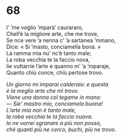 # 68
  
I’ ’me voglio ’mparà’ caurararo,  
Chell’è la migliore arte, che me trove,  
Se nce vere ’a nenna c’ ’a sartanea ’mmano,  
Dice: « Si ’masto, conciamella bona. »  
La ramma mia nu’ nc’è tanto male;  
La roba vecchia te la faccio nova,  
lie vuttarrie l’arte e quanno m’ ’a ’mparaje,  
Quanto chiù conce, chiù pertose trovo.

*Un giorno mi imparai calderaio: e questa  
è la meglio arte che mi trovo.  
Viene una donna col tegame in mano:  
— Sie’ mastro mio, conciamela buona!  
L’arte mia non è tanto male,  
la roba vecchia te la faccio nuova.  
Io ne vorrei sgranare a più non posso,  
ché quanti più ne cerco, buchi, più ne trovo.*


